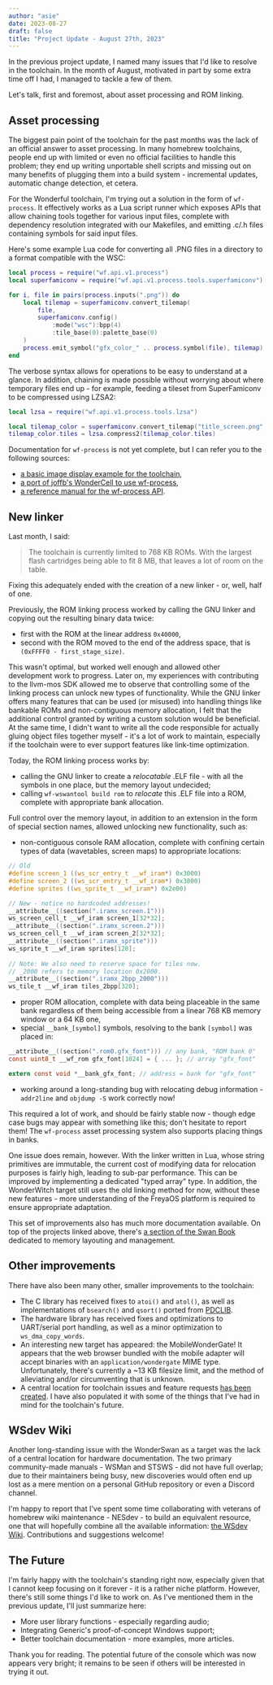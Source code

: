 ```yaml
---
author: "asie"
date: 2023-08-27
draft: false
title: "Project Update - August 27th, 2023"
---
```


In the previous project update, I named many issues that I'd like to resolve in the toolchain. In the month of August, motivated in part by some extra time off I had, I managed to tackle a few of them.

Let's talk, first and foremost, about asset processing and ROM linking.

<!--more-->

## Asset processing

The biggest pain point of the toolchain for the past months was the lack of an official answer to asset processing. In many homebrew toolchains, people end up with limited or even no official facilities to handle this problem; they end up writing unportable shell scripts and missing out on many benefits of plugging them into a build system - incremental updates, automatic change detection, et cetera.

For the Wonderful toolchain, I'm trying out a solution in the form of `wf-process`. It effectively works as a Lua script runner which exposes APIs that allow chaining tools together for various input files, complete with dependency resolution integrated with our Makefiles, and emitting .c/.h files containing symbols for said input files.

Here's some example Lua code for converting all .PNG files in a directory to a format compatible with the WSC:

```lua
local process = require("wf.api.v1.process")
local superfamiconv = require("wf.api.v1.process.tools.superfamiconv")

for i, file in pairs(process.inputs(".png")) do
	local tilemap = superfamiconv.convert_tilemap(
		file,
		superfamiconv.config()
			:mode("wsc"):bpp(4)
			:tile_base(0):palette_base(0)
	)
	process.emit_symbol("gfx_color_" .. process.symbol(file), tilemap)
end
```

The verbose syntax allows for operations to be easy to understand at a glance. In addition, chaining is made possible without worrying about where temporary files end up - for example, feeding a tileset from SuperFamiconv to be compressed using LZSA2:

```lua
local lzsa = require("wf.api.v1.process.tools.lzsa")  

local tilemap_color = superfamiconv.convert_tilemap("title_screen.png", ...)
tilemap_color.tiles = lzsa.compress2(tilemap_color.tiles)
```

Documentation for `wf-process` is not yet complete, but I can refer you to the following sources:

* [a basic image display example for the toolchain](https://github.com/WonderfulToolchain/target-wswan-examples/tree/main/examples/basic_display),
* [a port of joffb's WonderCell to use wf-process](https://github.com/asiekierka/wondercell/tree/feature/wf-process),
* [a reference manual for the wf-process API](https://wonderful.asie.pl/doc/wf-lua/).

## New linker

Last month, I said:

> The toolchain is currently limited to 768 KB ROMs. With the largest flash cartridges being able to fit 8 MB, that leaves a lot of room on the table.

Fixing this adequately ended with the creation of a new linker - or, well, half of one.

Previously, the ROM linking process worked by calling the GNU linker and copying  out the resulting binary data twice:

* first with the ROM at the linear address `0x40000`,
* second with the ROM moved to the end of the address space, that is `(0xFFFF0 - first_stage_size)`.

This wasn't optimal, but worked well enough and allowed other development work to progress. Later on, my experiences with contributing to the llvm-mos SDK allowed me to observe that controlling some of the linking process can unlock new types of functionality. While the GNU linker offers many features that can be used (or misused) into handling things like bankable ROMs and non-contiguous memory allocation, I felt that the additional control granted by writing a custom solution would be beneficial. At the same time, I didn't want to write all the code responsible for actually gluing object files together myself - it's a lot of work to maintain, especially if the toolchain were to ever support features like link-time optimization.

Today, the ROM linking process works by:

* calling the GNU linker to create a *relocatable* .ELF file - with all the symbols in one place, but the memory layout undecided;
* calling `wf-wswantool build rom` to *relocate* this .ELF file into a ROM, complete with appropriate bank allocation.

Full control over the memory layout, in addition to an extension in the form of special section names, allowed unlocking new functionality, such as:

* non-contiguous console RAM allocation, complete with confining certain types of data (wavetables, screen maps) to appropriate locations:

```c  
// Old
#define screen_1 ((ws_scr_entry_t __wf_iram*) 0x3000)
#define screen_2 ((ws_scr_entry_t __wf_iram*) 0x3800)
#define sprites ((ws_sprite_t __wf_iram*) 0x2e00)

// New - notice no hardcoded addresses!
__attribute__((section(".iramx_screen.1")))
ws_screen_cell_t __wf_iram screen_1[32*32];
__attribute__((section(".iramx_screen.2")))
ws_screen_cell_t __wf_iram screen_2[32*32];
__attribute__((section(".iramx_sprite")))
ws_sprite_t __wf_iram sprites[128];  
  
// Note: We also need to reserve space for tiles now.  
// _2000 refers to memory location 0x2000.
__attribute__((section(".iramx_2bpp_2000")))
ws_tile_t __wf_iram tiles_2bpp[320];
```

* proper ROM allocation, complete with data being placeable in the same bank regardless of them being accessible from a linear 768 KB memory window or a 64 KB one,
* special `__bank_[symbol]` symbols, resolving to the bank `[symbol]` was placed in:

```c
__attribute__((section(".rom0.gfx_font"))) // any bank, "ROM bank 0"
const uint8_t __wf_rom gfx_font[1024] = { ... }; // array "gfx_font"

extern const void *__bank_gfx_font; // address = bank for "gfx_font"
```

* working around a long-standing bug with relocating debug information - `addr2line` and `objdump -S` work correctly now!

This required a lot of work, and should be fairly stable now - though edge case bugs may appear with something like this; don't hesitate to report them! The `wf-process` asset processing system also supports placing things in banks.

One issue does remain, however. With the linker written in Lua, whose string primitives are immutable, the current cost of modifying data for relocation purposes is fairly high, leading to sub-par performance. This can be improved by implementing a dedicated "typed array" type. In addition, the WonderWitch target still uses the old linking method for now, without these new features - more understanding of the FreyaOS platform is required to ensure appropriate adaptation.

This set of improvements also has much more documentation available. On top of the projects linked above, there's [a section of the Swan Book](https://wonderful.asie.pl/doc/wswan/guide/topics/memory-management/) dedicated to memory layouting and management.

## Other improvements

There have also been many other, smaller improvements to the toolchain:

* The C library has received fixes to `atoi()` and `atol()`, as well as implementations of `bsearch()` and `qsort()` ported from [PDCLIB](https://github.com/DevSolar/pdclib).
* The hardware library has received fixes and optimizations to UART/serial port handling, as well as a minor optimization to `ws_dma_copy_words`.
* An interesting new target has appeared: the MobileWonderGate! It appears that the web browser bundled with the mobile adapter will accept binaries with an `application/wondergate` MIME type. Unfortunately, there's currently a ~13 KB filesize limit, and the method of alleviating and/or circumventing that is unknown.
* A central location for toolchain issues and feature requests [has been created](https://github.com/WonderfulToolchain/wf-issues/issues). I have also populated it with some of the things that I've had in mind for the toolchain's future.

## WSdev Wiki

Another long-standing issue with the WonderSwan as a target was the lack of a central location for hardware documentation. The two primary community-made manuals - WSMan and STSWS - did not have full overlap; due to their maintainers being busy, new discoveries would often end up lost as a mere mention on a personal GitHub repository or even a Discord channel.

I'm happy to report that I've spent some time collaborating with veterans of homebrew wiki maintenance - NESdev - to build an equivalent resource, one that will hopefully combine all the available information: [the WSdev Wiki](https://ws.nesdev.org/wiki/Main_Page). Contributions and suggestions welcome!

## The Future

I'm fairly happy with the toolchain's standing right now, especially given that I cannot keep focusing on it forever - it is a rather niche platform. However, there's still some things I'd like to work on. As I've mentioned them in the previous update, I'll just summarize here:

* More user library functions - especially regarding audio;
* Integrating Generic's proof-of-concept Windows support;
* Better toolchain documentation - more examples, more articles.

Thank you for reading. The potential future of the console which was now appears very bright; it remains to be seen if others will be interested in trying it out.